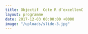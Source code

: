 ```yaml
---
title: Objectif  Cote R d’excellenC
layout: programme
date: 2017-12-03 00:00:00 +0000
image: "/uploads/slide-3.jpg"
---
```

